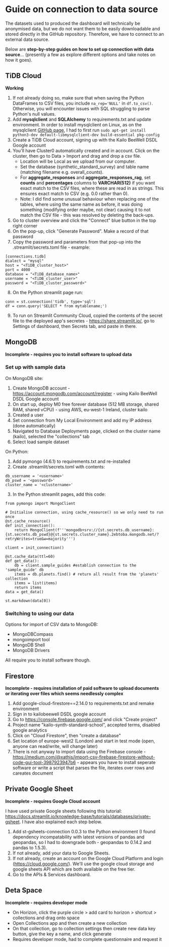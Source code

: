 # Guide on connection to data source

The datasets used to produced the dashboard will technically be anonymised data, but we do not want them to be easily downloadable and stored directly in the GitHub repository. Therefore, we have to connect to an external data source.

Below are **step-by-step guides on how to set up connection with data source**... (presently a few as explore different options and take notes on how it goes).

## TiDB Cloud

**Working**

1. If not already doing so, make sure that when saving the Python DataFrames to CSV files, you include `na_rep='NULL'` in `df.to_csv()`. Otherwise, you will encounter issues with SQL struggling to parse Python's null values.
2. Add **mysqlclient** and **SQLAlchemy** to requirements.txt and update environment. In order to install mysqlclient on Linux, as on the mysqlclient [GitHub page](https://github.com/PyMySQL/mysqlclient), I had to first run `sudo apt-get install python3-dev default-libmysqlclient-dev build-essential pkg-config`
3. Create a TiDB Cloud account, signing up with the Kailo BeeWell DSDL Google account
4. You'll have Cluster0 automatically created and in account. Click on the cluster, then go to Data > Import and drag and drop a csv file.
    * Location will be Local as we upload from our computer.
    * Set the database (synthetic_standard_survey) and table name (matching filename e.g. overall_counts).
    * For **aggregate_responses** and **aggregate_responses_rag**, set **counts** and **percentages** columns to **VARCHAR(512)** if you want exact match to the CSV files, where these are read in as strings. This ensures exact match to CSV (e.g. 0.0 rather than 0).
    * Note: I did find some unusual behaviour when replacing one of the tables, where using the same name as before, it was doing something (modifying order maybe, not clear) causing it to not match the CSV file - this was resolved by deleting the back-ups.
5. Go to cluster overview and click the "Connect" blue button in the top right corner
6. On the pop-up, click "Generate Password". Make a record of that password
7. Copy the password and parameters from that pop-up into the .streamlit/secrets.toml file - example:
```
[connections.tidb]
dialect = "mysql"
host = "<TiDB_cluster_host>"
port = 4000
database = "<TiDB_database_name>"
username = "<TiDB_cluster_user>"
password = "<TiDB_cluster_password>"
```
8. On the Python streamlit page run:
```
conn = st.connection('tidb', type='sql')
df = conn.query('SELECT * from mytablename;')
```
9. To run on Streamlit Community Cloud, copied the contents of the secret file to the deployed app's secretes - https://share.streamlit.io/, go to Settings of dashboard, then Secrets tab, and paste in there.

## MongoDB

**Incomplete - requires you to install software to upload data**

### Set up with sample data

On MongoDB site:
1. Create MongoDB account - https://account.mongodb.com/account/register - using Kailo BeeWell DSDL Google account
2. On start up, deploy M0 free forever database (512 MB storage, shared RAM, shared vCPU) - using AWS, eu-west-1 Ireland, cluster kailo
3. Created a user
4. Set connection from My Local Environment and add my IP address (done automatically)
5. Navigated to Database Deployments page, clicked on the cluster name (kailo), selected the "collections" tab
6. Select load sample dataset

On Python:
1. Add pymongo (4.6.1) to requirements.txt and re-installed
2. Create .streamlit/secrets.toml with contents:
```
db_username = '<username>'
db_pswd = '<password>'
cluster_name = '<clustername>'
```
3. In the Python streamlit pages, add this code:
```
from pymongo import MongoClient

# Initialise connection, using cache_resource() so we only need to run once
@st.cache_resource()
def init_connection():
    return MongoClient(f'''mongodb+srv://{st.secrets.db_username}:{st.secrets.db_pswd}@{st.secrets.cluster_name}.2ebtoba.mongodb.net/?retryWrites=true&w=majority''')

client = init_connection()

@st.cache_data(ttl=60)
def get_data():
    db = client.sample_guides #establish connection to the 'sample_guide' db
    items = db.planets.find() # return all result from the 'planets' collection
    items = list(items)        
    return items
data = get_data()

st.markdown(data[0])
```

### Switching to using our data

Options for import of CSV data to MongoDB:
* MongoDBCompass
* mongoimport tool
* MongoDB Shell
* MongoDB Drivers

All require you to install software though.

## Firestore

**Incomplete - requires installation of paid software to upload documents or iterating over files which seems needlessly complex**

1. Add google-cloud-firestore==2.14.0 to requirements.txt and remake environment
2. Sign in to kailobeewell DSDL google account
3. Go to https://console.firebase.google.com/ and click "Create project"
4. Project name "kailo-synth-standard-school", accepted terms, disabled google analytics
5. Click on "Cloud Firestore", then "create a database"
6. Set location of europe-west2 (London) and start in test mode (open, anyone can read/write, will change later)
7. There is not anyway to import data using the Firebase console - https://medium.com/@xathis/import-csv-firebase-firestore-without-code-gui-tool-3987923947b6 - appears you have to install seperate software or write a script that parses the file, iterates over rows and careates document

## Private Google Sheet

**Incomplete - requires Google Cloud account**

I have used private Google sheets following this tutorial: https://docs.streamlit.io/knowledge-base/tutorials/databases/private-gsheet. I have also explained each step below.

1. Add st-gsheets-connection 0.0.3 to the Python environment (I found dependency incompatability with latest versions of pandas and geopandas, so I had to downgrade both - geopandas to 0.14.2 and pandas to 1.5.3).
2. If not already, add your data to Google Sheets.
3. If not already, create an account on the Google Cloud Platform and login (https://cloud.google.com/). We'll use the google cloud storage and google sheets API which are both available on the free tier.
4. Go to the APIs & Services dashboard.

## Deta Space

**Incomplete - requires developer mode**

- On Horizon, click the purple circle > add card to horizon > shortcut > collections and drag onto space
- Open Collections app and then create a new collection
- On that collection, go to collection settings then create new data key button, give the key a name, and click generate
- Requires developer mode, had to complete questionnaire and request it
